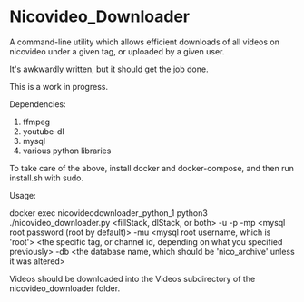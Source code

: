 # Nicovideo_Downloader
A command-line utility which allows efficient downloads of all videos on nicovideo under a given tag, or uploaded by a given user.

It's awkwardly written, but it should get the job done. 

This is a work in progress.

Dependencies:
1. ffmpeg
2. youtube-dl
3. mysql
4. various python libraries

To take care of the above, install docker and docker-compose, and then run install.sh with sudo.


Usage:

docker exec nicovideodownloader_python_1  python3 ./nicovideo_downloader.py <Tag or Channel> <fillStack, dlStack, or both> -u <nico username> -p <nico password> -mp <mysql root password (root by default)> -mu <mysql root username, which is 'root'> <the specific tag, or channel id, depending on what you specified previously> -db <the database name, which should be 'nico_archive' unless it was altered>

Videos should be downloaded into the Videos subdirectory of the nicovideo_downloader folder.


